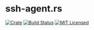 # ssh-agent.rs

[![Crate][crate-image]][crate-link]
[![Build Status][build-image]][build-link]
[![MIT Licensed][license-image]][license-link]




[crate-image]: https://img.shields.io/crates/v/ssh-agent.svg
[crate-link]: https://crates.io/crates/ssh-agent
[build-image]: https://travis-ci.org/sekey/ssh-argent.rs.svg?branch=master
[build-link]: https://travis-ci.org/sekey/ssh-argent.rs
[license-image]: https://img.shields.io/github/license/sekey/ssh-argent.rs.svg
[license-link]: https://github.com/sekey/ssh-argent.rs/blob/master/LICENSE
